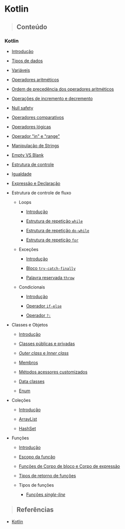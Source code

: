 # Kotlin

> ## **Conteúdo**

### Kotlin

* [Introdução](./introducao.md)

* [Tipos de dados](./tipos-de-dados.md)

* [Variáveis](./variaveis.md)

* [Operadores aritméticos](./operadores-aritmeticos.md)

* [Ordem de precedência dos operadores aritméticos](./odem-de-precedencia-operadores-aritmeticos.md)

* [Operações de incremento e decremento](./operacoes-incremento-e-decremento.md)

* [Null safety](./null-safety.md)

* [Operadores comparativos](./operadores-comparativos.md)

* [Operadores lógicas](./operadores-logicos.md)

* [Operador "in" e "range"](./ranges-e-progressoes.md)

* [Manipulação de Strings](./manipulacao-de-strings.md)

* [Empty VS Blank](./empty-vs-blank.md)

* [Estrutura de controle](./estrutura-de-controle.md)

* [Igualdade](./equality.md)

* [Expressão e Declaração](./expression-and-declaration.md)

* Estrutura de controle de fluxo

  * Loops

    * [Introdução](./control-flow-structure/loops/introduction.md)

    * [Estrutura de repetição `while`](./control-flow-structure/loops/while.md)

    * [Estrutura de repetição `do-while`](./control-flow-structure/loops/do-while.md)

    * [Estrutura de repetição `for`](./control-flow-structure/loops/for.md)

  * Exceções

    * [Introdução](./control-flow-structure/exceptions/introduction.md)

    * [Bloco `try-catch-finally`](./control-flow-structure/exceptions/try-catch-finally.md)

    * [Palavra reservada `throw`](./control-flow-structure/exceptions/throw.md)

  * Condicionais

    * [Introdução](./control-flow-structure/conditionals/introduction.md)

    * [Operador `if-else`](./control-flow-structure/conditionals/if-else.md)    
    
    * [Operador `?:`](./control-flow-structure/conditionals/elvis-operator.md)

* Classes e Objetos

  * [Introdução](./classes-and-objects/introduction.md)

  * [Classes públicas e privadas](./classes-and-objects/public-and-private-classes.md)

  * [*Outer class* e *Inner class*](./classes-and-objects/outer-class-and-inner-class.md)

  * [Membros](./classes-and-objects/class-members.md)

  * [Métodos acessores customizados](./classes-and-objects/custom-accessor-methods.md)

  * [Data classes](./classes-and-objects/data-classes.md)
  
  * [Enum](./classes-and-objects/enum.md)

* Coleções

  * [Introdução](./collections/introduction.md)

  * [ArrayList](./collections/arraylist.md)

  * [HashSet](./collections/hashset.md)

* Funções

  * [Introdução](./functions/introduction.md)
  
  * [Escopo da função](./functions/function-scope.md)

  * [Funções de Corpo de bloco e Corpo de expressão](./functions/block-body-and-expression-body-function.md)

  * [Tipos de retorno de funções](./functions/function-return-type.md)

  * Tipos de funções

    * [Funções *single-line*](./functions/function-types/single-line-function.md)

> ## **Referências**

* [Kotlin](./references.md)